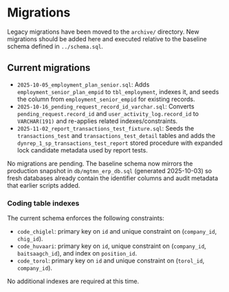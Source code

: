 # Migrations

Legacy migrations have been moved to the `archive/` directory. New migrations should be added here and executed relative to the baseline schema defined in `../schema.sql`.

## Current migrations

- `2025-10-05_employment_plan_senior.sql`: Adds `employment_senior_plan_empid` to `tbl_employment`, indexes it, and seeds the column from `employment_senior_empid` for existing records.
- `2025-10-16_pending_request_record_id_varchar.sql`: Converts `pending_request.record_id` and `user_activity_log.record_id` to `VARCHAR(191)` and re-applies related indexes/constraints.
- `2025-11-02_report_transactions_test_fixture.sql`: Seeds the `transactions_test` and `transactions_test_detail` tables and adds the `dynrep_1_sp_transactions_test_report` stored procedure with expanded lock candidate metadata used by report tests.

No migrations are pending. The baseline schema now mirrors the production snapshot in `db/mgtmn_erp_db.sql` (generated 2025-10-03) so fresh databases already contain the identifier columns and audit metadata that earlier scripts added.

### Coding table indexes

The current schema enforces the following constraints:

- `code_chiglel`: primary key on `id` and unique constraint on (`company_id`, `chig_id`).
- `code_huvaari`: primary key on `id`, unique constraint on (`company_id`, `baitsaagch_id`), and index on `position_id`.
- `code_torol`: primary key on `id` and unique constraint on (`torol_id`, `company_id`).

No additional indexes are required at this time.
